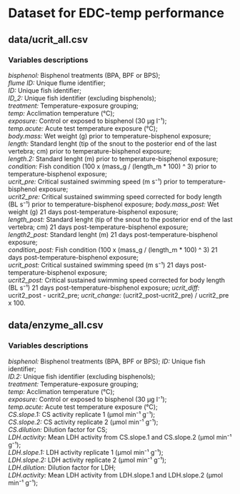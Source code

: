 # Dataset for EDC-temp performance 

## data/ucrit_all.csv  
### Variables descriptions
*bisphenol:* Bisphenol treatments (BPA, BPF or BPS);  
*flume ID:* Unique flume identifier;  
*ID:* Unique fish identifier;  
*ID_2:* Unique fish identifier (excluding bisphenols);  
*treatment:* Temperature-exposure grouping;  
*temp:* Acclimation temperature (°C);  
*exposure:* Control or exposed to bisphenol (30 µg l⁻¹);  
*temp.acute:* Acute test temperature exposure (°C);  
*body.mass:* Wet weight (g) prior to temperature-bisphenol exposure;  
*length:* Standard lenght (tip of the snout to the posterior end of the last vertebra; cm) prior to temperature-bisphenol exposure;  
*length.2:* Standard lenght (m) prior to temperature-bisphenol exposure;  
*condition:* Fish condition (100 x (mass_g / (length_m * 100) ^ 3) prior to temperature-bisphenol exposure;  
*ucrit_pre:* Critical sustained swimming speed (m s⁻¹) prior to temperature-bisphenol exposure;  
*ucrit2_pre:* Critical sustained swimming speed corrected for body length (BL s⁻¹) prior to temperature-bisphenol exposure; 
*body.mass_post:* Wet weight (g) 21 days post-temperature-bisphenol exposure;  
*length_post:* Standard lenght (tip of the snout to the posterior end of the last vertebra; cm) 21 days post-temperature-bisphenol exposure;  
*length2_post:* Standard lenght (m) 21 days post-temperature-bisphenol exposure;  
*condition_post:* Fish condition (100 x (mass_g / (length_m * 100) ^ 3) 21 days post-temperature-bisphenol exposure;  
*ucrit_post:* Critical sustained swimming speed (m s⁻¹) 21 days post-temperature-bisphenol exposure;  
*ucrit2_post:* Critical sustained swimming speed corrected for body length (BL s⁻¹) 21 days post-temperature-bisphenol exposure; 
*ucrit_diff:* ucrit2_post - ucrit2_pre; 
*ucrit_change:* (ucrit2_post-ucrit2_pre) / ucrit2_pre x 100.

## data/enzyme_all.csv
### Variables descriptions 
*bisphenol:* Bisphenol treatments (BPA, BPF or BPS); 
*ID:* Unique fish identifier;  
*ID.2:* Unique fish identifier (excluding bisphenols);  
*treatment:* Temperature-exposure grouping;  
*temp:* Acclimation temperature (°C);  
*exposure:* Control or exposed to bisphenol (30 µg l⁻¹);  
*temp.acute:* Acute test temperature exposure (°C);  
*CS.slope.1:* CS activity replicate 1 (µmol min⁻¹ g⁻¹);  
*CS.slope.2:* CS activity replicate 2 (µmol min⁻¹ g⁻¹);  
*CS.dilution:* Dilution factor for CS;  
*LDH.activity:* Mean LDH activity from CS.slope.1 and CS.slope.2 (µmol min⁻¹ g⁻¹);  
*LDH.slope.1:* LDH activity replicate 1 (µmol min⁻¹ g⁻¹);  
*LDH.slope.2:* LDH activity replicate 2 (µmol min⁻¹ g⁻¹);  
*LDH.dilution:* Dilution factor for LDH;  
*LDH.activity:* Mean LDH activity from LDH.slope.1 and LDH.slope.2 (µmol min⁻¹ g⁻¹);  

